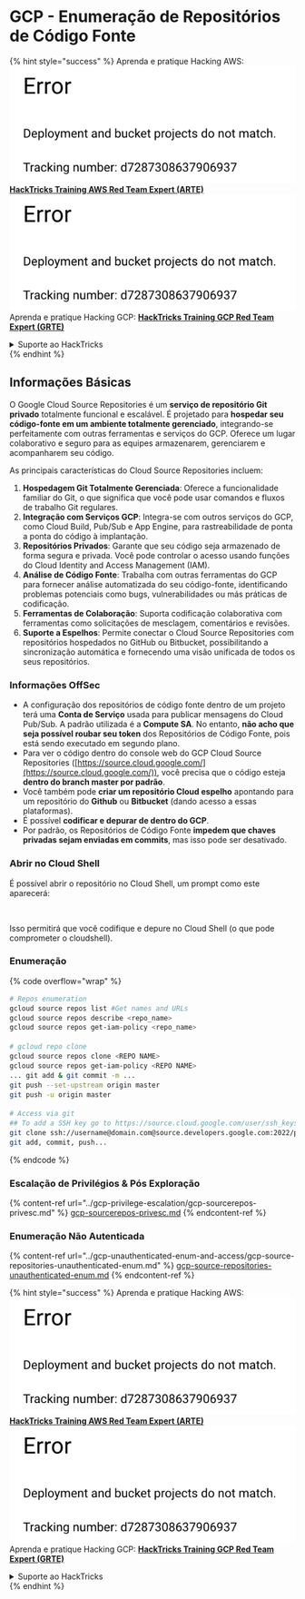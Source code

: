 # GCP - Enumeração de Repositórios de Código Fonte

{% hint style="success" %}
Aprenda e pratique Hacking AWS:<img src="../../../.gitbook/assets/image (1) (1).png" alt="" data-size="line">[**HackTricks Training AWS Red Team Expert (ARTE)**](https://training.hacktricks.xyz/courses/arte)<img src="../../../.gitbook/assets/image (1) (1).png" alt="" data-size="line">\
Aprenda e pratique Hacking GCP: <img src="../../../.gitbook/assets/image (2).png" alt="" data-size="line">[**HackTricks Training GCP Red Team Expert (GRTE)**<img src="../../../.gitbook/assets/image (2).png" alt="" data-size="line">](https://training.hacktricks.xyz/courses/grte)

<details>

<summary>Suporte ao HackTricks</summary>

* Confira os [**planos de assinatura**](https://github.com/sponsors/carlospolop)!
* **Junte-se ao** 💬 [**grupo do Discord**](https://discord.gg/hRep4RUj7f) ou ao [**grupo do telegram**](https://t.me/peass) ou **siga**-nos no **Twitter** 🐦 [**@hacktricks\_live**](https://twitter.com/hacktricks\_live)**.**
* **Compartilhe truques de hacking enviando PRs para os repositórios do** [**HackTricks**](https://github.com/carlospolop/hacktricks) e [**HackTricks Cloud**](https://github.com/carlospolop/hacktricks-cloud).

</details>
{% endhint %}

## Informações Básicas <a href="#reviewing-cloud-git-repositories" id="reviewing-cloud-git-repositories"></a>

O Google Cloud Source Repositories é um **serviço de repositório Git privado** totalmente funcional e escalável. É projetado para **hospedar seu código-fonte em um ambiente totalmente gerenciado**, integrando-se perfeitamente com outras ferramentas e serviços do GCP. Oferece um lugar colaborativo e seguro para as equipes armazenarem, gerenciarem e acompanharem seu código.

As principais características do Cloud Source Repositories incluem:

1. **Hospedagem Git Totalmente Gerenciada**: Oferece a funcionalidade familiar do Git, o que significa que você pode usar comandos e fluxos de trabalho Git regulares.
2. **Integração com Serviços GCP**: Integra-se com outros serviços do GCP, como Cloud Build, Pub/Sub e App Engine, para rastreabilidade de ponta a ponta do código à implantação.
3. **Repositórios Privados**: Garante que seu código seja armazenado de forma segura e privada. Você pode controlar o acesso usando funções do Cloud Identity and Access Management (IAM).
4. **Análise de Código Fonte**: Trabalha com outras ferramentas do GCP para fornecer análise automatizada do seu código-fonte, identificando problemas potenciais como bugs, vulnerabilidades ou más práticas de codificação.
5. **Ferramentas de Colaboração**: Suporta codificação colaborativa com ferramentas como solicitações de mesclagem, comentários e revisões.
6. **Suporte a Espelhos**: Permite conectar o Cloud Source Repositories com repositórios hospedados no GitHub ou Bitbucket, possibilitando a sincronização automática e fornecendo uma visão unificada de todos os seus repositórios.

### Informações OffSec <a href="#reviewing-cloud-git-repositories" id="reviewing-cloud-git-repositories"></a>

* A configuração dos repositórios de código fonte dentro de um projeto terá uma **Conta de Serviço** usada para publicar mensagens do Cloud Pub/Sub. A padrão utilizada é a **Compute SA**. No entanto, **não acho que seja possível roubar seu token** dos Repositórios de Código Fonte, pois está sendo executado em segundo plano.
* Para ver o código dentro do console web do GCP Cloud Source Repositories ([https://source.cloud.google.com/](https://source.cloud.google.com/)), você precisa que o código esteja **dentro do branch master por padrão**.
* Você também pode **criar um repositório Cloud espelho** apontando para um repositório do **Github** ou **Bitbucket** (dando acesso a essas plataformas).
* É possível **codificar e depurar de dentro do GCP**.
* Por padrão, os Repositórios de Código Fonte **impedem que chaves privadas sejam enviadas em commits**, mas isso pode ser desativado.

### Abrir no Cloud Shell

É possível abrir o repositório no Cloud Shell, um prompt como este aparecerá:

<figure><img src="../../../.gitbook/assets/image (325).png" alt=""><figcaption></figcaption></figure>

Isso permitirá que você codifique e depure no Cloud Shell (o que pode comprometer o cloudshell).

### Enumeração

{% code overflow="wrap" %}
```bash
# Repos enumeration
gcloud source repos list #Get names and URLs
gcloud source repos describe <repo_name>
gcloud source repos get-iam-policy <repo_name>

# gcloud repo clone
gcloud source repos clone <REPO NAME>
gcloud source repos get-iam-policy <REPO NAME>
... git add & git commit -m ...
git push --set-upstream origin master
git push -u origin master

# Access via git
## To add a SSH key go to https://source.cloud.google.com/user/ssh_keys (no gcloud command)
git clone ssh://username@domain.com@source.developers.google.com:2022/p/<proj-name>/r/<repo-name>
git add, commit, push...
```
{% endcode %}

### Escalação de Privilégios & Pós Exploração

{% content-ref url="../gcp-privilege-escalation/gcp-sourcerepos-privesc.md" %}
[gcp-sourcerepos-privesc.md](../gcp-privilege-escalation/gcp-sourcerepos-privesc.md)
{% endcontent-ref %}

### Enumeração Não Autenticada

{% content-ref url="../gcp-unauthenticated-enum-and-access/gcp-source-repositories-unauthenticated-enum.md" %}
[gcp-source-repositories-unauthenticated-enum.md](../gcp-unauthenticated-enum-and-access/gcp-source-repositories-unauthenticated-enum.md)
{% endcontent-ref %}

{% hint style="success" %}
Aprenda e pratique Hacking AWS:<img src="../../../.gitbook/assets/image (1) (1).png" alt="" data-size="line">[**HackTricks Training AWS Red Team Expert (ARTE)**](https://training.hacktricks.xyz/courses/arte)<img src="../../../.gitbook/assets/image (1) (1).png" alt="" data-size="line">\
Aprenda e pratique Hacking GCP: <img src="../../../.gitbook/assets/image (2).png" alt="" data-size="line">[**HackTricks Training GCP Red Team Expert (GRTE)**<img src="../../../.gitbook/assets/image (2).png" alt="" data-size="line">](https://training.hacktricks.xyz/courses/grte)

<details>

<summary>Suporte ao HackTricks</summary>

* Confira os [**planos de assinatura**](https://github.com/sponsors/carlospolop)!
* **Junte-se ao** 💬 [**grupo do Discord**](https://discord.gg/hRep4RUj7f) ou ao [**grupo do telegram**](https://t.me/peass) ou **siga**-nos no **Twitter** 🐦 [**@hacktricks\_live**](https://twitter.com/hacktricks\_live)**.**
* **Compartilhe truques de hacking enviando PRs para os repositórios do** [**HackTricks**](https://github.com/carlospolop/hacktricks) e [**HackTricks Cloud**](https://github.com/carlospolop/hacktricks-cloud).

</details>
{% endhint %}
